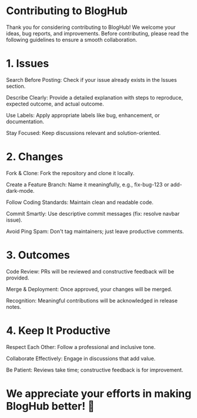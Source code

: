 # Contributing to BlogHub
Thank you for considering contributing to BlogHub! We welcome your ideas, bug reports, and improvements. Before contributing, please read the following guidelines to ensure a smooth collaboration.

# 1. Issues
Search Before Posting: Check if your issue already exists in the Issues section.

Describe Clearly: Provide a detailed explanation with steps to reproduce, expected outcome, and actual outcome.

Use Labels: Apply appropriate labels like bug, enhancement, or documentation.

Stay Focused: Keep discussions relevant and solution-oriented.

# 2. Changes
Fork & Clone: Fork the repository and clone it locally.

Create a Feature Branch: Name it meaningfully, e.g., fix-bug-123 or add-dark-mode.

Follow Coding Standards: Maintain clean and readable code.

Commit Smartly: Use descriptive commit messages (fix: resolve navbar issue).

Avoid Ping Spam: Don't tag maintainers; just leave productive comments.

# 3. Outcomes
Code Review: PRs will be reviewed and constructive feedback will be provided.

Merge & Deployment: Once approved, your changes will be merged.

Recognition: Meaningful contributions will be acknowledged in release notes.

# 4. Keep It Productive
Respect Each Other: Follow a professional and inclusive tone.

Collaborate Effectively: Engage in discussions that add value.

Be Patient: Reviews take time; constructive feedback is for improvement.

# We appreciate your efforts in making BlogHub better! 🚀
